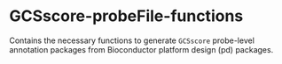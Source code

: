 # GCSscore-probeFile-functions
Contains the necessary functions to generate `GCSscore` probe-level annotation packages from Bioconductor platform design (pd) packages.
